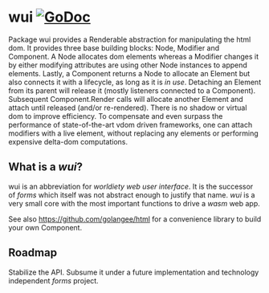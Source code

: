 # wui [![GoDoc](https://godoc.org/github.com/golangee/wui?status.svg)](http://godoc.org/github.com/golangee/wui)
Package wui provides a Renderable abstraction for manipulating the html dom. It provides three base building
blocks: Node, Modifier and Component. A Node allocates dom elements whereas a Modifier changes it by either
modifying attributes are using other Node instances to append elements. Lastly, a Component returns a Node
to allocate an Element but also connects it with a lifecycle, as long as it is *in use*. Detaching
an Element from its parent will release it (mostly listeners connected to a Component). Subsequent Component.Render 
calls will allocate another Element and attach until released (and/or re-rendered). There is no shadow or virtual
dom to improve efficiency. To compensate and even surpass the performance of state-of-the-art vdom driven 
frameworks, one can attach modifiers with a live element, without replacing any elements or performing
expensive delta-dom computations.

## What is a *wui*?
wui is an abbreviation for *worldiety web user interface*. It is the successor of *forms* which itself was not abstract 
enough to justify that name. *wui* is a very small core with the most important functions to drive a *wasm* web app.

See also https://github.com/golangee/html for a convenience library to build your own Component.

## Roadmap
Stabilize the API. Subsume it under a future implementation and technology independent *forms* project.
